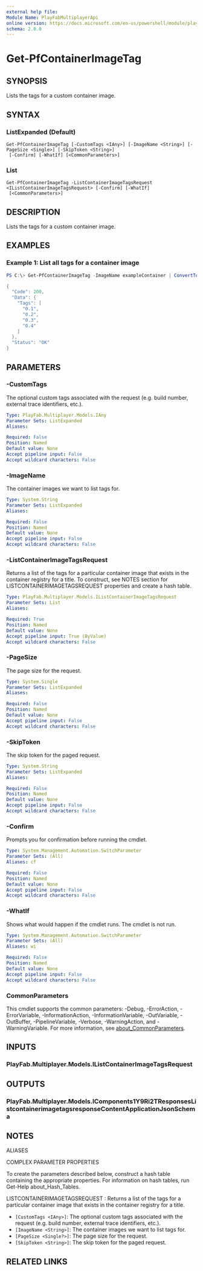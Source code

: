 ```yaml
---
external help file:
Module Name: PlayFabMultiplayerApi
online version: https://docs.microsoft.com/en-us/powershell/module/playfabmultiplayerapi/get-pfcontainerimagetag
schema: 2.0.0
---
```


# Get-PfContainerImageTag

## SYNOPSIS
Lists the tags for a custom container image.

## SYNTAX

### ListExpanded (Default)
```
Get-PfContainerImageTag [-CustomTags <IAny>] [-ImageName <String>] [-PageSize <Single>] [-SkipToken <String>]
 [-Confirm] [-WhatIf] [<CommonParameters>]
```

### List
```
Get-PfContainerImageTag -ListContainerImageTagsRequest <IListContainerImageTagsRequest> [-Confirm] [-WhatIf]
 [<CommonParameters>]
```

## DESCRIPTION
Lists the tags for a custom container image.

## EXAMPLES

### Example 1: List all tags for a container image
```powershell
PS C:\> Get-PfContainerImageTag -ImageName exampleContainer | ConvertTo-Json -depth 5

{
  "Code": 200,
  "Data": {
    "Tags": [
      "0.1",
      "0.2",
      "0.3",
      "0.4"
    ]
  },
  "Status": "OK"
}
```



## PARAMETERS

### -CustomTags
The optional custom tags associated with the request (e.g.
build number, external trace identifiers, etc.).

```yaml
Type: PlayFab.Multiplayer.Models.IAny
Parameter Sets: ListExpanded
Aliases:

Required: False
Position: Named
Default value: None
Accept pipeline input: False
Accept wildcard characters: False
```

### -ImageName
The container images we want to list tags for.

```yaml
Type: System.String
Parameter Sets: ListExpanded
Aliases:

Required: False
Position: Named
Default value: None
Accept pipeline input: False
Accept wildcard characters: False
```

### -ListContainerImageTagsRequest
Returns a list of the tags for a particular container image that exists in the container registry for a title.
To construct, see NOTES section for LISTCONTAINERIMAGETAGSREQUEST properties and create a hash table.

```yaml
Type: PlayFab.Multiplayer.Models.IListContainerImageTagsRequest
Parameter Sets: List
Aliases:

Required: True
Position: Named
Default value: None
Accept pipeline input: True (ByValue)
Accept wildcard characters: False
```

### -PageSize
The page size for the request.

```yaml
Type: System.Single
Parameter Sets: ListExpanded
Aliases:

Required: False
Position: Named
Default value: None
Accept pipeline input: False
Accept wildcard characters: False
```

### -SkipToken
The skip token for the paged request.

```yaml
Type: System.String
Parameter Sets: ListExpanded
Aliases:

Required: False
Position: Named
Default value: None
Accept pipeline input: False
Accept wildcard characters: False
```

### -Confirm
Prompts you for confirmation before running the cmdlet.

```yaml
Type: System.Management.Automation.SwitchParameter
Parameter Sets: (All)
Aliases: cf

Required: False
Position: Named
Default value: None
Accept pipeline input: False
Accept wildcard characters: False
```

### -WhatIf
Shows what would happen if the cmdlet runs.
The cmdlet is not run.

```yaml
Type: System.Management.Automation.SwitchParameter
Parameter Sets: (All)
Aliases: wi

Required: False
Position: Named
Default value: None
Accept pipeline input: False
Accept wildcard characters: False
```

### CommonParameters
This cmdlet supports the common parameters: -Debug, -ErrorAction, -ErrorVariable, -InformationAction, -InformationVariable, -OutVariable, -OutBuffer, -PipelineVariable, -Verbose, -WarningAction, and -WarningVariable. For more information, see [about_CommonParameters](http://go.microsoft.com/fwlink/?LinkID=113216).

## INPUTS

### PlayFab.Multiplayer.Models.IListContainerImageTagsRequest

## OUTPUTS

### PlayFab.Multiplayer.Models.IComponents1Y9Ri2TResponsesListcontainerimagetagsresponseContentApplicationJsonSchema

## NOTES

ALIASES

COMPLEX PARAMETER PROPERTIES

To create the parameters described below, construct a hash table containing the appropriate properties. For information on hash tables, run Get-Help about_Hash_Tables.


LISTCONTAINERIMAGETAGSREQUEST <IListContainerImageTagsRequest>: Returns a list of the tags for a particular container image that exists in the container registry for a title.
  - `[CustomTags <IAny>]`: The optional custom tags associated with the request (e.g. build number, external trace identifiers, etc.).
  - `[ImageName <String>]`: The container images we want to list tags for.
  - `[PageSize <Single?>]`: The page size for the request.
  - `[SkipToken <String>]`: The skip token for the paged request.

## RELATED LINKS

